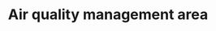 ---
schema: default
title: Air quality management area
organization: Perth and Kinross Council
notes: A designated area where certain pollutants exceed certain levels and therefore need a Detailed Assessment. In PKC nitrogen dioxide and particulate matter have been identified.

resources:

  - name: Air quality management area HTML
  - url: http://opendata-pkc.opendata.arcgis.com/datasets/8e7fed0202174329be528a1f9706dcd3_0
  - format: HTML

  - name: Air quality management area ESRI REST
  - url: https://services.arcgis.com/pfFDYSlYcp7mabvZ/arcgis/rest/services/Air_quality_management_area/FeatureServer/0
  - format: ESRI REST

  - name: Air quality management area GEOJSON
  - url: http://opendata-pkc.opendata.arcgis.com/datasets/8e7fed0202174329be528a1f9706dcd3_0.geojson
  - format: GEOJSON

  - name: Air quality management area CSV
  - url: http://opendata-pkc.opendata.arcgis.com/datasets/8e7fed0202174329be528a1f9706dcd3_0.csv
  - format: CSV

  - name: Air quality management area KML
  - url: http://opendata-pkc.opendata.arcgis.com/datasets/8e7fed0202174329be528a1f9706dcd3_0.kml
  - format: KML

  - name: Air quality management area ZIP
  - url: http://opendata-pkc.opendata.arcgis.com/datasets/8e7fed0202174329be528a1f9706dcd3_0.zip
  - format: ZIP

license: Open Government Licence 3.0 (United Kingdom)
category:

  - boundary,environment,quality,air


  - 

maintainer: Tim Wisniewski
maintainer_email: tim@timwis.com
---